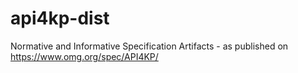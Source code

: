 # api4kp-dist

Normative and Informative Specification Artifacts - as published on https://www.omg.org/spec/API4KP/

